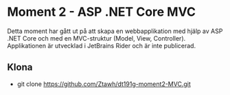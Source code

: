 # Moment 2 - ASP .NET Core MVC
Detta moment har gått ut på att skapa en webbapplikation med hjälp av ASP .NET Core och med en MVC-struktur (Model, View, Controller). Applikationen är utvecklad i JetBrains Rider och är inte publicerad.

## Klona
* git clone https://github.com/Ztawh/dt191g-moment2-MVC.git
